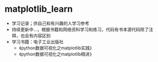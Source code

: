 # matplotlib_learn

* 学习记录；供自己和有兴趣的人学习参考
* 持续更新中...，根据书籍和网络资料学习和练习，代码有书本源代码除了注释，也会有内容区别
* 学习书籍：电子工业出版社 
  - 《python数据可视化之matplotlib实践》
  - 《python数据可视化之matplotlib精进》